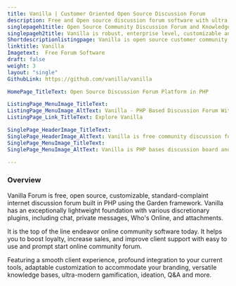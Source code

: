 ```yaml
---
title: Vanilla | Customer Oriented Open Source Discussion Forum
description: Free and Open source discussion forum software with ultra modern gamification. Boost loyalty, increase sales, improve client support and team collaboration.
singlepageh1title: Open Source Community Discussion Forum and Knowledge Base
singlepageh2title: Vanilla is robust, enterprise level, customizable and branded forum software. Use social, ideation and Q&A features for customer engagement and build community.
Shortdescriptionlistingpage: Vanilla is open source customer community software. Drive loyalty, grow sales, and reduce service costs.
linktitle: Vanilla
Imagetext:  Free Forum Software
draft: false
weight: 3
layout: "single"
GithubLink: https://github.com/vanilla/vanilla

HomePage_TitleText: Open Source Discussion Forum Platform in PHP

ListingPage_MenuImage_TitleText: 
ListingPage_MenuImage_AltText: Vanilla - PHP Based Discussion Forum With Aim to Drive Loyalty
ListingPage_Link_TitleText: Explore Vanilla

SinglePage_HeaderImage_TitleText: 
SinglePage_HeaderImage_AltText: Vanilla is free community discussion forum.
SinglePage_MenuImage_TitleText: 
SinglePage_MenuImage_AltText: Vanilla is PHP bases discussion board and knowledge base

---
```


### Overview

Vanilla Forum is free, open source, customizable, standard-complaint internet discussion forum built in PHP using the Garden framework. Vanilla has an exceptionally lightweight foundation with various discretionary plugins, including chat, private messages, Who's Online, and attachments.

It is the top of the line endeavor online community software today. It helps you to boost loyalty, increase sales, and improve client support with easy to use and prompt start online community forum.

Featuring a smooth client experience, profound integration to your current tools, adaptable customization to accommodate your branding, versatile knowledge bases, ultra-modern gamification, ideation, Q&amp;A and more.
